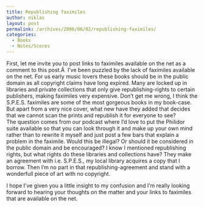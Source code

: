 ```yaml
---
title: Republishing faximiles
author: niklas
layout: post
permalink: /archives/2006/06/02/republishing-faximiles/
categories:
  - Books
  - Notes/Scores
---
```

First, let me invite you to post links to faximiles available on the net as a comment to this post.Â  I&#8217;ve been puzzled by the lack of faximiles available on the net. For us early music lovers these books should be in the public domain as all copyright claims have long expired. Many are locked up in libraries and private collections that only give republishing-rights to certain publishers, making faximiles very expensive. Don&#8217;t get me wrong, I think the S.P.E.S. faximiles are some of the most gorgeous books in my book-case. But apart from a very nice cover, what new have they added that decides that we cannot scan the prints and republish it for everyone to see?  
The question comes from our podcast where I&#8217;d love to put the Philidor suite available so that you can look through it and make up your own mind rather than to rewrite it myself and just post a few bars that explain a problem in the faximile. Would this be illegal? Or should it be considered in the public domain and be encouraged? I know I mentioned republishing rights, but what rights do these libraries and collections have? They make an agreement with i.e. S.P.E.S., my local library acquires a copy that I borrow. Then I&#8217;m no part in that republishing-agreement and stand with a wonderfull piece of art with no copyright.

I hope I&#8217;ve given you a little insight to my confusion and I&#8217;m really looking forward to hearing your thoughts on the matter and your links to faximiles that are available on the net.